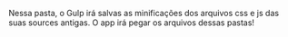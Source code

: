 Nessa pasta, o Gulp irá salvas as minificações dos arquivos css e js das suas sources antigas.
O app irá pegar os arquivos dessas pastas!
